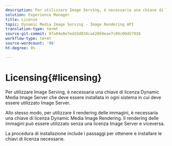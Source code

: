 ```yaml
---
description: Per utilizzare Image Serving, è necessaria una chiave di licenza Dynamic Media Image Server che deve essere installata in ogni sistema in cui deve essere utilizzato Image Server.
solution: Experience Manager
title: Licenze
topic: Dynamic Media Image Serving - Image Rendering API
translation-type: tm+mt
source-git-commit: 97a84e8e7edd3d834ca42069eae7c09c00d57938
workflow-type: tm+mt
source-wordcount: '98'
ht-degree: 0%

---
```



# Licensing{#licensing}

Per utilizzare Image Serving, è necessaria una chiave di licenza Dynamic Media Image Server che deve essere installata in ogni sistema in cui deve essere utilizzato Image Server.

Allo stesso modo, per utilizzare il rendering delle immagini, è necessaria una chiave di licenza Dynamic Media Image Rendering. Il rendering delle immagini può essere utilizzato senza una licenza Image Server e viceversa.

La procedura di installazione include i passaggi per ottenere e installare le chiavi di licenza necessarie.
